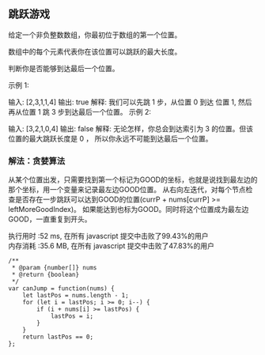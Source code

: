 ## 跳跃游戏
给定一个非负整数数组，你最初位于数组的第一个位置。

数组中的每个元素代表你在该位置可以跳跃的最大长度。

判断你是否能够到达最后一个位置。

示例 1:

输入: [2,3,1,1,4]
输出: true
解释: 我们可以先跳 1 步，从位置 0 到达 位置 1, 然后再从位置 1 跳 3 步到达最后一个位置。
示例 2:

输入: [3,2,1,0,4]
输出: false
解释: 无论怎样，你总会到达索引为 3 的位置。但该位置的最大跳跃长度是 0 ， 所以你永远不可能到达最后一个位置。


### 解法：贪婪算法
从某个位置出发，只需要找到第一个标记为GOOD的坐标，也就是说找到最左边的那个坐标，用一个变量来记录最左边GOOD位置。
从右向左迭代，对每个节点检查是否存在一步跳跃可以达到GOOD的位置(currP + nums[currP] >= leftMoreGoodIndex)。 如果能达到也标为GOOD。同时将这个位置成为最左边GOOD，一直重复到开头。<br>

执行用时 :52 ms, 在所有 javascript 提交中击败了99.43%的用户<br>
内存消耗 :35.6 MB, 在所有 javascript 提交中击败了47.83%的用户

```
/**
 * @param {number[]} nums
 * @return {boolean}
 */
var canJump = function(nums) {
    let lastPos = nums.length - 1;
    for (let i = lastPos; i >= 0; i--) {
        if (i + nums[i] >= lastPos) {
            lastPos = i;
        }
    }
    return lastPos == 0;
};
```